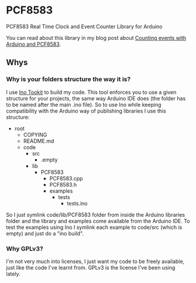 # PCF8583

PCF8583 Real Time Clock and Event Counter Library for Arduino

You can read about this library in my blog post about [Counting events with Arduino and PCF8583][1].

## Whys

### Why is your folders structure the way it is?

I use [Ino Tookit][2] to build my code. This tool enforces you to use a given structure for your projects,
the same way Arduino IDE does (the folder has to be named after the main .ino file).
So to use Ino while keeping compatibility with the Arduino way of publishing libraries I use this structure:

* root
    * COPYING 
    * README.md
    * code
        * src
            * .empty
        * lib
            * PCF8583
                * PCF8583.cpp
                * PCF8583.h
                * examples
                    * tests
                        * tests.ino


So I just symlink code/lib/PCF8583 folder from inside the Arduino libraries folder and the library and examples come available from the Arduino IDE.
To test the examples using Ino I symlink each example  to code/src (which is empty) and just do a "ino build".

### Why GPLv3?

I'm not very much into licenses, I just want my code to be freely available, just like the code I've learnt from.
GPLv3 is the license I've been using lately.

[1]: http://tinkerman.eldiariblau.net/counting-events-with-arduino-and-pcf8583
[2]: http://www.inotool.org
